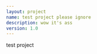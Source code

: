 ```yaml
---
layout: project
name: test project please ignore
description: wow it's ass
version: 1.0
---
```


test project